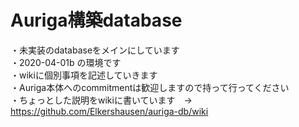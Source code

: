 # Auriga構築database<br>
・未実装のdatabaseをメインにしています<br>
・2020-04-01b の環境です<br>
・wikiに個別事項を記述していきます<br>
・Auriga本体へのcommitmentは歓迎しますので持って行ってください<br>
・ちょっとした説明をwikiに書いています　→　https://github.com/Elkershausen/auriga-db/wiki<br>
